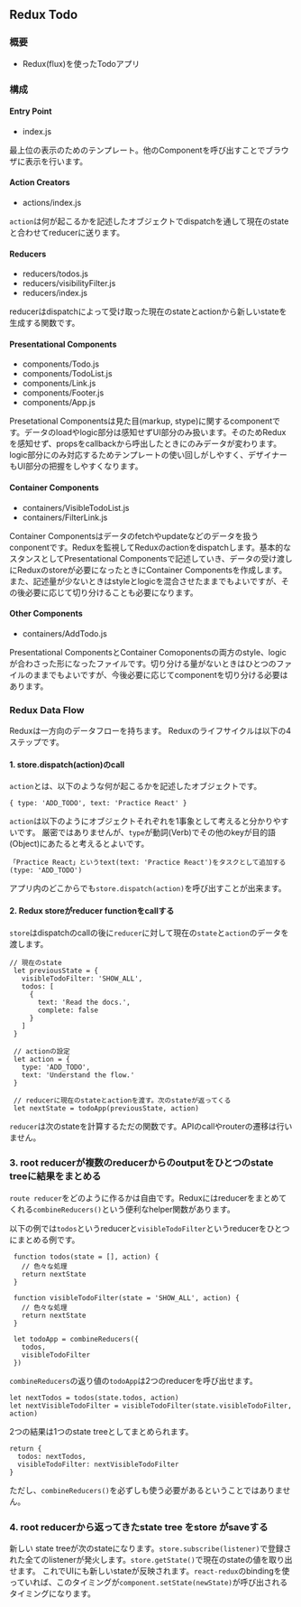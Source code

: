 ## Redux Todo

### 概要

- Redux(flux)を使ったTodoアプリ

### 構成

#### Entry Point
  - index.js

  最上位の表示のためのテンプレート。他のComponentを呼び出すことでブラウザに表示を行います。

#### Action Creators
  - actions/index.js

  `action`は何が起こるかを記述したオブジェクトでdispatchを通して現在のstateと合わせてreducerに送ります。

#### Reducers
  - reducers/todos.js
  - reducers/visibilityFilter.js
  - reducers/index.js

  reducerはdispatchによって受け取った現在のstateとactionから新しいstateを生成する関数です。

#### Presentational Components
  - components/Todo.js
  - components/TodoList.js
  - components/Link.js
  - components/Footer.js
  - components/App.js

  Presetational Componentsは見た目(markup, stype)に関するcomponentです。データのloadやlogic部分は感知せずUI部分のみ扱います。そのためReduxを感知せず、propsをcallbackから呼出したときにのみデータが変わります。logic部分にのみ対応するためテンプレートの使い回しがしやすく、デザイナーもUI部分の把握をしやすくなります。

#### Container Components
  - containers/VisibleTodoList.js
  - containers/FilterLink.js

  Container Componentsはデータのfetchやupdateなどのデータを扱うconponentです。Reduxを監視してReduxのactionをdispatchします。基本的なスタンスとしてPresentational Componentsで記述していき、データの受け渡しにReduxのstoreが必要になったときにContainer Componentsを作成します。また、記述量が少ないときはstyleとlogicを混合させたままでもよいですが、その後必要に応じて切り分けることも必要になります。

#### Other Components
  - containers/AddTodo.js

  Presentational ComponentsとContainer Comoponentsの両方のstyle、logicが合わさった形になったファイルです。切り分ける量がないときはひとつのファイルのままでもよいですが、今後必要に応じてcomponentを切り分ける必要はあります。


### Redux Data Flow

Reduxは一方向のデータフローを持ちます。
Reduxのライフサイクルは以下の4ステップです。

#### 1. store.dispatch(action)のcall
`action`とは、以下のような何が起こるかを記述したオブジェクトです。

```
{ type: 'ADD_TODO', text: 'Practice React' }
```

`action`は以下のようにオブジェクトそれぞれを1事象として考えると分かりやすいです。
厳密ではありませんが、`type`が動詞(Verb)でその他のkeyが目的語(Object)にあたると考えるとよいです。

```
「Practice React」というtext(text: 'Practice React')をタスクとして追加する(type: 'ADD_TODO')
```

アプリ内のどこからでも`store.dispatch(action)`を呼び出すことが出来ます。

#### 2. Redux storeがreducer functionをcallする

`store`はdispatchのcallの後に`reducer`に対して現在の`state`と`action`のデータを渡します。

```
// 現在のstate
 let previousState = {
   visibleTodoFilter: 'SHOW_ALL',
   todos: [
     {
       text: 'Read the docs.',
       complete: false
     }
   ]
 }

 // actionの設定
 let action = {
   type: 'ADD_TODO',
   text: 'Understand the flow.'
 }

 // reducerに現在のstateとactionを渡す。次のstateが返ってくる
 let nextState = todoApp(previousState, action)
```

`reducer`は次のstateを計算するただの関数です。APIのcallやrouterの遷移は行いません。

### 3. root reducerが複数のreducerからのoutputをひとつのstate treeに結果をまとめる

`route reducer`をどのように作るかは自由です。Reduxにはreducerをまとめてくれる`combineReducers()`という便利なhelper関数があります。

以下の例では`todos`というreducerと`visibleTodoFilter`というreducerをひとつにまとめる例です。

```
 function todos(state = [], action) {
   // 色々な処理
   return nextState
 }

 function visibleTodoFilter(state = 'SHOW_ALL', action) {
   // 色々な処理
   return nextState
 }

 let todoApp = combineReducers({
   todos,
   visibleTodoFilter
 })
```

`combineReducers`の返り値の`todoApp`は2つのreducerを呼び出せます。

```
let nextTodos = todos(state.todos, action)
let nextVisibleTodoFilter = visibleTodoFilter(state.visibleTodoFilter, action)
```

2つの結果は1つのstate treeとしてまとめられます。

```
return {
  todos: nextTodos,
  visibleTodoFilter: nextVisibleTodoFilter
}
```

ただし、`combineReducers()`を必ずしも使う必要があるということではありません。

### 4. root reducerから返ってきたstate tree をstore がsaveする

新しい state treeが次のstateになります。`store.subscribe(listener)`で登録された全てのlistenerが発火します。`store.getState()`で現在のstateの値を取り出せます。
これでUIにも新しいstateが反映されます。`react-redux`のbindingを使っていれば、このタイミングが`component.setState(newState)`が呼び出されるタイミングになります。
